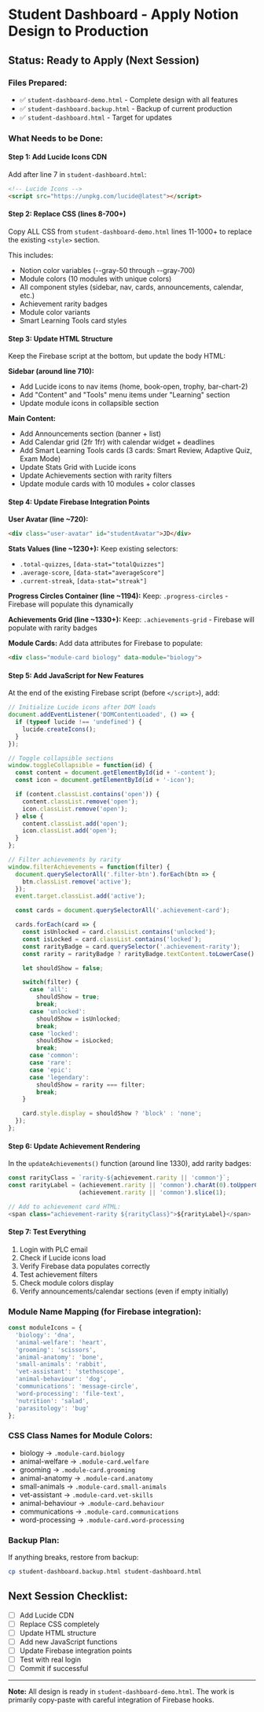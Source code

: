 # Student Dashboard - Apply Notion Design to Production

## Status: Ready to Apply (Next Session)

### Files Prepared:
- ✅ `student-dashboard-demo.html` - Complete design with all features
- ✅ `student-dashboard.backup.html` - Backup of current production
- ✅ `student-dashboard.html` - Target for updates

### What Needs to be Done:

#### Step 1: Add Lucide Icons CDN
Add after line 7 in `student-dashboard.html`:
```html
<!-- Lucide Icons -->
<script src="https://unpkg.com/lucide@latest"></script>
```

#### Step 2: Replace CSS (lines 8-700+)
Copy ALL CSS from `student-dashboard-demo.html` lines 11-1000+ to replace the existing `<style>` section.

This includes:
- Notion color variables (--gray-50 through --gray-700)
- Module colors (10 modules with unique colors)
- All component styles (sidebar, nav, cards, announcements, calendar, etc.)
- Achievement rarity badges
- Module color variants
- Smart Learning Tools card styles

#### Step 3: Update HTML Structure
Keep the Firebase script at the bottom, but update the body HTML:

**Sidebar (around line 710):**
- Add Lucide icons to nav items (home, book-open, trophy, bar-chart-2)
- Add "Content" and "Tools" menu items under "Learning" section
- Update module icons in collapsible section

**Main Content:**
- Add Announcements section (banner + list)
- Add Calendar grid (2fr 1fr) with calendar widget + deadlines
- Add Smart Learning Tools cards (3 cards: Smart Review, Adaptive Quiz, Exam Mode)
- Update Stats Grid with Lucide icons
- Update Achievements section with rarity filters
- Update module cards with 10 modules + color classes

#### Step 4: Update Firebase Integration Points

**User Avatar (line ~720):**
```html
<div class="user-avatar" id="studentAvatar">JD</div>
```

**Stats Values (line ~1230+):**
Keep existing selectors:
- `.total-quizzes`, `[data-stat="totalQuizzes"]`
- `.average-score`, `[data-stat="averageScore"]`
- `.current-streak`, `[data-stat="streak"]`

**Progress Circles Container (line ~1194):**
Keep: `.progress-circles` - Firebase will populate this dynamically

**Achievements Grid (line ~1330+):**
Keep: `.achievements-grid` - Firebase will populate with rarity badges

**Module Cards:**
Add data attributes for Firebase to populate:
```html
<div class="module-card biology" data-module="biology">
```

#### Step 5: Add JavaScript for New Features

At the end of the existing Firebase script (before `</script>`), add:

```javascript
// Initialize Lucide icons after DOM loads
document.addEventListener('DOMContentLoaded', () => {
  if (typeof lucide !== 'undefined') {
    lucide.createIcons();
  }
});

// Toggle collapsible sections
window.toggleCollapsible = function(id) {
  const content = document.getElementById(id + '-content');
  const icon = document.getElementById(id + '-icon');

  if (content.classList.contains('open')) {
    content.classList.remove('open');
    icon.classList.remove('open');
  } else {
    content.classList.add('open');
    icon.classList.add('open');
  }
};

// Filter achievements by rarity
window.filterAchievements = function(filter) {
  document.querySelectorAll('.filter-btn').forEach(btn => {
    btn.classList.remove('active');
  });
  event.target.classList.add('active');

  const cards = document.querySelectorAll('.achievement-card');

  cards.forEach(card => {
    const isUnlocked = card.classList.contains('unlocked');
    const isLocked = card.classList.contains('locked');
    const rarityBadge = card.querySelector('.achievement-rarity');
    const rarity = rarityBadge ? rarityBadge.textContent.toLowerCase() : '';

    let shouldShow = false;

    switch(filter) {
      case 'all':
        shouldShow = true;
        break;
      case 'unlocked':
        shouldShow = isUnlocked;
        break;
      case 'locked':
        shouldShow = isLocked;
        break;
      case 'common':
      case 'rare':
      case 'epic':
      case 'legendary':
        shouldShow = rarity === filter;
        break;
    }

    card.style.display = shouldShow ? 'block' : 'none';
  });
};
```

#### Step 6: Update Achievement Rendering

In the `updateAchievements()` function (around line 1330), add rarity badges:

```javascript
const rarityClass = `rarity-${achievement.rarity || 'common'}`;
const rarityLabel = (achievement.rarity || 'common').charAt(0).toUpperCase() +
                    (achievement.rarity || 'common').slice(1);

// Add to achievement card HTML:
<span class="achievement-rarity ${rarityClass}">${rarityLabel}</span>
```

#### Step 7: Test Everything
1. Login with PLC email
2. Check if Lucide icons load
3. Verify Firebase data populates correctly
4. Test achievement filters
5. Check module colors display
6. Verify announcements/calendar sections (even if empty initially)

### Module Name Mapping (for Firebase integration):
```javascript
const moduleIcons = {
  'biology': 'dna',
  'animal-welfare': 'heart',
  'grooming': 'scissors',
  'animal-anatomy': 'bone',
  'small-animals': 'rabbit',
  'vet-assistant': 'stethoscope',
  'animal-behaviour': 'dog',
  'communications': 'message-circle',
  'word-processing': 'file-text',
  'nutrition': 'salad',
  'parasitology': 'bug'
};
```

### CSS Class Names for Module Colors:
- biology → `.module-card.biology`
- animal-welfare → `.module-card.welfare`
- grooming → `.module-card.grooming`
- animal-anatomy → `.module-card.anatomy`
- small-animals → `.module-card.small-animals`
- vet-assistant → `.module-card.vet-skills`
- animal-behaviour → `.module-card.behaviour`
- communications → `.module-card.communications`
- word-processing → `.module-card.word-processing`

### Backup Plan:
If anything breaks, restore from backup:
```bash
cp student-dashboard.backup.html student-dashboard.html
```

## Next Session Checklist:
- [ ] Add Lucide CDN
- [ ] Replace CSS completely
- [ ] Update HTML structure
- [ ] Add new JavaScript functions
- [ ] Update Firebase integration points
- [ ] Test with real login
- [ ] Commit if successful

---

**Note:** All design is ready in `student-dashboard-demo.html`. The work is primarily copy-paste with careful integration of Firebase hooks.
